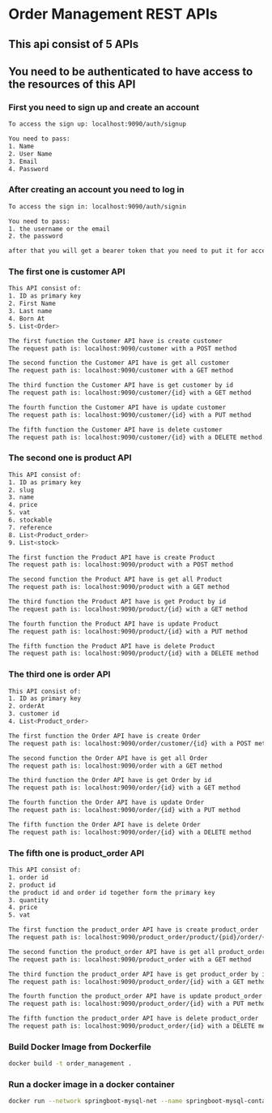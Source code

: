 # Order Management REST APIs

## This api consist of 5 APIs


## You need to be authenticated to have access to the resources of this API

### First you need to sign up and create an account
```bash
To access the sign up: localhost:9090/auth/signup
```
```bash
You need to pass:
1. Name
2. User Name
3. Email
4. Password
```

### After creating an account you need to log in 
```bash
To access the sign in: localhost:9090/auth/signin
```
```bash
You need to pass:
1. the username or the email
2. the password
```
```bash
after that you will get a bearer token that you need to put it for accessing the order management APIs
```
### The first one is customer API
```bash
This API consist of:
1. ID as primary key
2. First Name
3. Last name
4. Born At 
5. List<Order>
```
```bash
The first function the Customer API have is create customer
The request path is: localhost:9090/customer with a POST method
```
```bash
The second function the Customer API have is get all customer
The request path is: localhost:9090/customer with a GET method
```
```bash
The third function the Customer API have is get customer by id
The request path is: localhost:9090/customer/{id} with a GET method
```
```bash
The fourth function the Customer API have is update customer
The request path is: localhost:9090/customer/{id} with a PUT method
```
```bash
The fifth function the Customer API have is delete customer
The request path is: localhost:9090/customer/{id} with a DELETE method
```

### The second one is product API
```bash
This API consist of:
1. ID as primary key
2. slug
3. name
4. price
5. vat
6. stockable
7. reference  
8. List<Product_order>
9. List<stock>
```
```bash
The first function the Product API have is create Product
The request path is: localhost:9090/product with a POST method
```
```bash
The second function the Product API have is get all Product
The request path is: localhost:9090/product with a GET method
```
```bash
The third function the Product API have is get Product by id
The request path is: localhost:9090/product/{id} with a GET method
```
```bash
The fourth function the Product API have is update Product
The request path is: localhost:9090/product/{id} with a PUT method
```
```bash
The fifth function the Product API have is delete Product
The request path is: localhost:9090/product/{id} with a DELETE method
```

### The third one is order API
```bash
This API consist of:
1. ID as primary key
2. orderAt  
3. customer id
4. List<Product_order>
```
```bash
The first function the Order API have is create Order
The request path is: localhost:9090/order/customer/{id} with a POST method
```
```bash
The second function the Order API have is get all Order
The request path is: localhost:9090/order with a GET method
```
```bash
The third function the Order API have is get Order by id
The request path is: localhost:9090/order/{id} with a GET method
```
```bash
The fourth function the Order API have is update Order
The request path is: localhost:9090/order/{id} with a PUT method
```
```bash
The fifth function the Order API have is delete Order
The request path is: localhost:9090/order/{id} with a DELETE method
```

### The fifth one is product_order API
```bash
This API consist of:
1. order id
2. product id
the product id and order id together form the primary key
3. quantity
4. price
5. vat
```
```bash
The first function the product_order API have is create product_order
The request path is: localhost:9090/product_order/product/{pid}/order/{oid} with a POST method
```
```bash
The second function the product_order API have is get all product_order
The request path is: localhost:9090/product_order with a GET method
```
```bash
The third function the product_order API have is get product_order by id
The request path is: localhost:9090/product_order/{id} with a GET method
```
```bash
The fourth function the product_order API have is update product_order
The request path is: localhost:9090/product_order/{id} with a PUT method
```
```bash
The fifth function the product_order API have is delete product_order
The request path is: localhost:9090/product_order/{id} with a DELETE method
```

### Build Docker Image from Dockerfile
```bash
docker build -t order_management .
```

### Run a docker image in a docker container
```bash
docker run --network springboot-mysql-net --name springboot-mysql-container -p 8080:8080 springboot-restful-webservices
```

